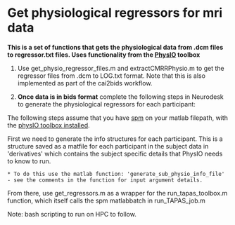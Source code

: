 # Get physiological regressors for mri data

**This is a set of functions that gets the physiological data from .dcm files to regressor.txt files. Uses functionality from the [PhysIO](https://github.com/translationalneuromodeling/tapas/blob/master/PhysIO/README.md) toolbox**

1. Use get_physio_regressor_files.m and extractCMRRPhysio.m to get the regressor files from .dcm to LOG.txt format. Note that this is also implemented as part of the cai2bids workflow. <p>

2. **Once data is in bids format** complete the following steps in Neurodesk to generate the physiological regressors for each participant: <p>

The following steps assume that you have [spm](https://en.wikibooks.org/wiki/SPM) on your matlab filepath, with the [physIO toolbox installed](https://github.com/translationalneuromodeling/tapas/tree/master/PhysIO). 

First we need to generate the info structures for each participant. This is a structure saved as a matfile for each participant in the subject data in 'derivatives' which contains the subject specific details that PhysIO needs to know to run. <p>

    * To do this use the matlab function: 'generate_sub_physio_info_file' - see the comments in the function for input argument details.




From there, use get_regressors.m as a wrapper for the run_tapas_toolbox.m function, which itself calls the spm matlabbatch in run_TAPAS_job.m

Note: bash scripting to run on HPC to follow.